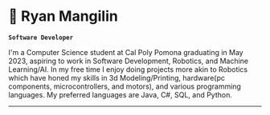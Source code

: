# 🦾 Ryan Mangilin

**`Software Developer`**

I'm a Computer Science student at Cal Poly Pomona graduating in May 2023, aspiring to work in Software Development, Robotics, and Machine Learning/AI. In my free time I enjoy doing projects more akin to Robotics which have honed my skills in 3d Modeling/Printing, hardware(pc components, microcontrollers, and motors), and various programming languages. My preferred languages are Java, C#, SQL, and Python.


---
